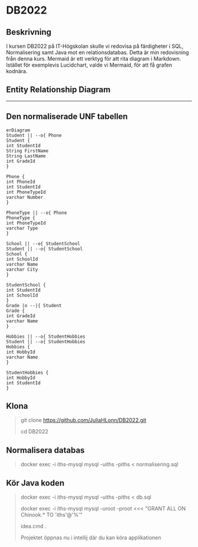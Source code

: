 # DB2022

## Beskrivning

I kursen DB2022 på IT-Högskolan skulle vi redovisa på färdigheter i SQL, Normalisering samt Java mot en relationsdatabas. Detta är min redovisning från denna kurs.
Mermaid är ett verktyg för att rita diagram i Markdown. Istället för exemplevis Lucidchart, valde vi Mermaid, för att få grafen kodnära.

## Entity Relationship Diagram
---
Den normaliserade UNF tabellen
---
```mermaid
erDiagram
Student || --o{ Phone
Student {
int StudentId
String FirstName
String LastName
int GradeId
}

Phone {
int PhoneId
int StudentId
int PhoneTypeId
varchar Number
}

PhoneType || --o{ Phone
PhoneType {
int PhoneTypeId
varchar Type
}

School || --o{ StudentSchool
Student || --o{ StudentSchool
School {
int SchoolId
varchar Name
varchar City
}

StudentSchool {
int StudentId
int SchoolId
}
Grade |o --|{ Student
Grade {
int GradeId
varchar Name
}

Hobbies || --o{ StudentHobbies
Student || --o{ StudentHobbies
Hobbies {
int HobbyId
varchar Name
}

StudentHobbies {
int HobbyId
int StudentId
}
```
## Klona
> git clone https://github.com/JuliaHLonn/DB2022.git
>
> cd DB2022

## Normalisera databas
> docker exec -i iths-mysql mysql -uiths -piths < normalisering.sql

## Kör Java koden
> docker exec -i iths-mysql mysql -uiths -piths < db.sql
>
> docker exec -i iths-mysql mysql -uroot -proot <<< "GRANT ALL ON Chinook.* TO 'iths'@'%'"
>
> idea.cmd .
>
> Projektet öppnas nu i intellij där du kan köra applikationen
